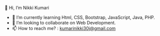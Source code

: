 👋 Hi, I’m Nikki Kumari
- 🌱 I’m currently learning Html, CSS, Bootstrap, JavaScript, Java, PHP.
- 💞️ I’m looking to collaborate on Web Development.
- 📫 How to reach me? : kumarinikki30j@gmail.com
